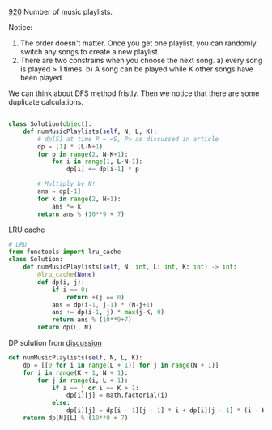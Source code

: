 [920](https://leetcode.com/problems/number-of-music-playlists/) Number of music playlists.

Notice:

1. The order doesn't matter. Once you get one playlist, you can randomly switch any songs to create a new playlist.
2. There are two constrains when you choose the next song. a) every song is played > 1 times. b) A song can be played while K other songs have been played.   

We can think about DFS method fristly. Then we notice that there are some duplicate calculations. 
    
```python

class Solution(object):
    def numMusicPlaylists(self, N, L, K):
        # dp[S] at time P = <S, P> as discussed in article
        dp = [1] * (L-N+1)
        for p in range(2, N-K+1):
            for i in range(1, L-N+1):
                dp[i] += dp[i-1] * p

        # Multiply by N!
        ans = dp[-1]
        for k in range(2, N+1):
            ans *= k
        return ans % (10**9 + 7)
```

LRU cache

```python
# LRU 
from functools import lru_cache
class Solution:
    def numMusicPlaylists(self, N: int, L: int, K: int) -> int:
        @lru_cache(None)
        def dp(i, j):
            if i == 0:
                return +(j == 0)
            ans = dp(i-1, j-1) * (N-j+1)
            ans += dp(i-1, j) * max(j-K, 0)
            return ans % (10**9+7)
        return dp(L, N)
```


DP solution from [discussion](https://leetcode.com/problems/number-of-music-playlists/discuss/178415/C%2B%2BJavaPython-DP-Solution)

```python
def numMusicPlaylists(self, N, L, K):
    dp = [[0 for i in range(L + 1)] for j in range(N + 1)]
    for i in range(K + 1, N + 1):
        for j in range(i, L + 1):
            if i == j or i == K + 1:
                dp[i][j] = math.factorial(i)
            else:
                dp[i][j] = dp[i - 1][j - 1] * i + dp[i][j - 1] * (i - K)
    return dp[N][L] % (10**9 + 7)
```